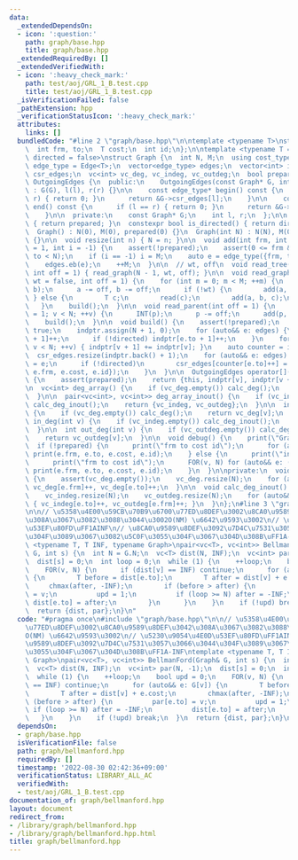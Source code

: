 ```yaml
---
data:
  _extendedDependsOn:
  - icon: ':question:'
    path: graph/base.hpp
    title: graph/base.hpp
  _extendedRequiredBy: []
  _extendedVerifiedWith:
  - icon: ':heavy_check_mark:'
    path: test/aoj/GRL_1_B.test.cpp
    title: test/aoj/GRL_1_B.test.cpp
  _isVerificationFailed: false
  _pathExtension: hpp
  _verificationStatusIcon: ':heavy_check_mark:'
  attributes:
    links: []
  bundledCode: "#line 2 \"graph/base.hpp\"\n\ntemplate <typename T>\nstruct Edge {\n\
    \  int frm, to;\n  T cost;\n  int id;\n};\n\ntemplate <typename T = int, bool\
    \ directed = false>\nstruct Graph {\n  int N, M;\n  using cost_type = T;\n  using\
    \ edge_type = Edge<T>;\n  vector<edge_type> edges;\n  vector<int> indptr;\n  vector<edge_type>\
    \ csr_edges;\n  vc<int> vc_deg, vc_indeg, vc_outdeg;\n  bool prepared;\n\n  class\
    \ OutgoingEdges {\n  public:\n    OutgoingEdges(const Graph* G, int l, int r)\
    \ : G(G), l(l), r(r) {}\n\n    const edge_type* begin() const {\n      if (l ==\
    \ r) { return 0; }\n      return &G->csr_edges[l];\n    }\n\n    const edge_type*\
    \ end() const {\n      if (l == r) { return 0; }\n      return &G->csr_edges[r];\n\
    \    }\n\n  private:\n    const Graph* G;\n    int l, r;\n  };\n\n  bool is_prepared()\
    \ { return prepared; }\n  constexpr bool is_directed() { return directed; }\n\n\
    \  Graph() : N(0), M(0), prepared(0) {}\n  Graph(int N) : N(N), M(0), prepared(0)\
    \ {}\n\n  void resize(int n) { N = n; }\n\n  void add(int frm, int to, T cost\
    \ = 1, int i = -1) {\n    assert(!prepared);\n    assert(0 <= frm && 0 <= to &&\
    \ to < N);\n    if (i == -1) i = M;\n    auto e = edge_type({frm, to, cost, i});\n\
    \    edges.eb(e);\n    ++M;\n  }\n\n  // wt, off\n  void read_tree(bool wt = false,\
    \ int off = 1) { read_graph(N - 1, wt, off); }\n\n  void read_graph(int M, bool\
    \ wt = false, int off = 1) {\n    for (int m = 0; m < M; ++m) {\n      INT(a,\
    \ b);\n      a -= off, b -= off;\n      if (!wt) {\n        add(a, b);\n     \
    \ } else {\n        T c;\n        read(c);\n        add(a, b, c);\n      }\n \
    \   }\n    build();\n  }\n\n  void read_parent(int off = 1) {\n    for (int v\
    \ = 1; v < N; ++v) {\n      INT(p);\n      p -= off;\n      add(p, v);\n    }\n\
    \    build();\n  }\n\n  void build() {\n    assert(!prepared);\n    prepared =\
    \ true;\n    indptr.assign(N + 1, 0);\n    for (auto&& e: edges) {\n      indptr[e.frm\
    \ + 1]++;\n      if (!directed) indptr[e.to + 1]++;\n    }\n    for (int v = 0;\
    \ v < N; ++v) { indptr[v + 1] += indptr[v]; }\n    auto counter = indptr;\n  \
    \  csr_edges.resize(indptr.back() + 1);\n    for (auto&& e: edges) {\n      csr_edges[counter[e.frm]++]\
    \ = e;\n      if (!directed)\n        csr_edges[counter[e.to]++] = edge_type({e.to,\
    \ e.frm, e.cost, e.id});\n    }\n  }\n\n  OutgoingEdges operator[](int v) const\
    \ {\n    assert(prepared);\n    return {this, indptr[v], indptr[v + 1]};\n  }\n\
    \n  vc<int> deg_array() {\n    if (vc_deg.empty()) calc_deg();\n    return vc_deg;\n\
    \  }\n\n  pair<vc<int>, vc<int>> deg_array_inout() {\n    if (vc_indeg.empty())\
    \ calc_deg_inout();\n    return {vc_indeg, vc_outdeg};\n  }\n\n  int deg(int v)\
    \ {\n    if (vc_deg.empty()) calc_deg();\n    return vc_deg[v];\n  }\n\n  int\
    \ in_deg(int v) {\n    if (vc_indeg.empty()) calc_deg_inout();\n    return vc_indeg[v];\n\
    \  }\n\n  int out_deg(int v) {\n    if (vc_outdeg.empty()) calc_deg_inout();\n\
    \    return vc_outdeg[v];\n  }\n\n  void debug() {\n    print(\"Graph\");\n  \
    \  if (!prepared) {\n      print(\"frm to cost id\");\n      for (auto&& e: edges)\
    \ print(e.frm, e.to, e.cost, e.id);\n    } else {\n      print(\"indptr\", indptr);\n\
    \      print(\"frm to cost id\");\n      FOR(v, N) for (auto&& e: (*this)[v])\
    \ print(e.frm, e.to, e.cost, e.id);\n    }\n  }\n\nprivate:\n  void calc_deg()\
    \ {\n    assert(vc_deg.empty());\n    vc_deg.resize(N);\n    for (auto&& e: edges)\
    \ vc_deg[e.frm]++, vc_deg[e.to]++;\n  }\n\n  void calc_deg_inout() {\n    assert(vc_indeg.empty());\n\
    \    vc_indeg.resize(N);\n    vc_outdeg.resize(N);\n    for (auto&& e: edges)\
    \ { vc_indeg[e.to]++, vc_outdeg[e.frm]++; }\n  }\n};\n#line 3 \"graph/bellmanford.hpp\"\
    \n\n// \u5358\u4E00\u59CB\u70B9\u6700\u77ED\u8DEF\u3002\u8CA0\u9589\u8DEF\u3042\
    \u308A\u3067\u3082\u3088\u3044\u3002O(NM) \u6642\u9593\u3002\n// \u5230\u9054\u4E0D\
    \u53EF\u80FD\uFF1AINF\n// \u8CA0\u9589\u8DEF\u3092\u7D4C\u7531\u3057\u3066\u3044\
    \u304F\u3089\u3067\u3082\u5C0F\u3055\u304F\u3067\u304D\u308B\uFF1A-INF\ntemplate\
    \ <typename T, T INF, typename Graph>\npair<vc<T>, vc<int>> BellmanFord(Graph&\
    \ G, int s) {\n  int N = G.N;\n  vc<T> dist(N, INF);\n  vc<int> par(N, -1);\n\
    \  dist[s] = 0;\n  int loop = 0;\n  while (1) {\n    ++loop;\n    bool upd = 0;\n\
    \    FOR(v, N) {\n      if (dist[v] == INF) continue;\n      for (auto&& e: G[v])\
    \ {\n        T before = dist[e.to];\n        T after = dist[v] + e.cost;\n   \
    \     chmax(after, -INF);\n        if (before > after) {\n          par[e.to]\
    \ = v;\n          upd = 1;\n          if (loop >= N) after = -INF;\n         \
    \ dist[e.to] = after;\n        }\n      }\n    }\n    if (!upd) break;\n  }\n\
    \  return {dist, par};\n}\n"
  code: "#pragma once\n#include \"graph/base.hpp\"\n\n// \u5358\u4E00\u59CB\u70B9\u6700\
    \u77ED\u8DEF\u3002\u8CA0\u9589\u8DEF\u3042\u308A\u3067\u3082\u3088\u3044\u3002\
    O(NM) \u6642\u9593\u3002\n// \u5230\u9054\u4E0D\u53EF\u80FD\uFF1AINF\n// \u8CA0\
    \u9589\u8DEF\u3092\u7D4C\u7531\u3057\u3066\u3044\u304F\u3089\u3067\u3082\u5C0F\
    \u3055\u304F\u3067\u304D\u308B\uFF1A-INF\ntemplate <typename T, T INF, typename\
    \ Graph>\npair<vc<T>, vc<int>> BellmanFord(Graph& G, int s) {\n  int N = G.N;\n\
    \  vc<T> dist(N, INF);\n  vc<int> par(N, -1);\n  dist[s] = 0;\n  int loop = 0;\n\
    \  while (1) {\n    ++loop;\n    bool upd = 0;\n    FOR(v, N) {\n      if (dist[v]\
    \ == INF) continue;\n      for (auto&& e: G[v]) {\n        T before = dist[e.to];\n\
    \        T after = dist[v] + e.cost;\n        chmax(after, -INF);\n        if\
    \ (before > after) {\n          par[e.to] = v;\n          upd = 1;\n         \
    \ if (loop >= N) after = -INF;\n          dist[e.to] = after;\n        }\n   \
    \   }\n    }\n    if (!upd) break;\n  }\n  return {dist, par};\n}\n"
  dependsOn:
  - graph/base.hpp
  isVerificationFile: false
  path: graph/bellmanford.hpp
  requiredBy: []
  timestamp: '2022-08-30 02:42:36+09:00'
  verificationStatus: LIBRARY_ALL_AC
  verifiedWith:
  - test/aoj/GRL_1_B.test.cpp
documentation_of: graph/bellmanford.hpp
layout: document
redirect_from:
- /library/graph/bellmanford.hpp
- /library/graph/bellmanford.hpp.html
title: graph/bellmanford.hpp
---
```

